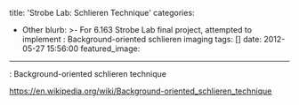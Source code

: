 title: 'Strobe Lab: Schlieren Technique'
categories:
  - Other
blurb: >-
  For 6.163 Strobe Lab final project, attempted to implement :
  Background-oriented schlieren imaging
tags: []
date: 2012-05-27 15:56:00
featured_image:
---
: Background-oriented schlieren technique

https://en.wikipedia.org/wiki/Background-oriented_schlieren_technique